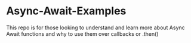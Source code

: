 # Async-Await-Examples
This repo is for those looking to understand and learn more about Async Await functions and why to use them over callbacks or .then()

